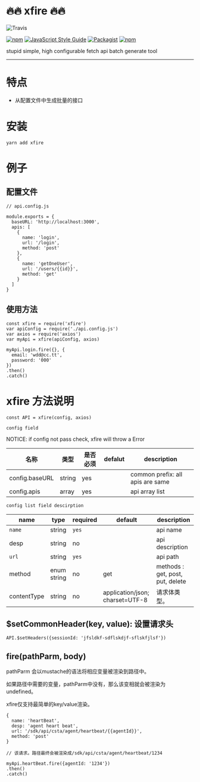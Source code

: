 # :fire::fire: xfire :fire::fire:

![Travis](https://img.shields.io/travis/wangduanduan/xfire.svg)

[![npm](https://img.shields.io/npm/v/xfire.svg)](https://www.npmjs.org/package/xfire) [![JavaScript Style Guide](https://img.shields.io/badge/code_style-standard-brightgreen.svg)](https://standardjs.com) [![Packagist](https://img.shields.io/packagist/l/doctrine/orm.svg)]()
[![npm](https://img.shields.io/npm/dm/xfire.svg)]()



stupid simple, high configurable fetch api batch generate tool

---

# 特点
- 从配置文件中生成批量的接口

# 安装

```
yarn add xfire
```

# 例子

## 配置文件
```
// api.config.js

module.exports = {
  baseURL: 'http://localhost:3000',
  apis: [
    {
      name: 'login',
      url: '/login',
      method: 'post'
    },
    {
      name: 'getOneUser',
      url: '/users/{{id}}',
      method: 'get'
    }
  ]
}

```

## 使用方法
```
const xfire = require('xfire')
var apiConfig = require('./api.config.js')
var axios = require('axios')
var myApi = xfire(apiConfig, axios)

myApi.login.fire({}, {
  email: 'wdd@cc.tt',
  password: '000'
})
.then()
.catch()
```

# xfire 方法说明
```
const API = xfire(config, axios)
```

`config field`

NOTICE: if config not pass check, xfire will throw a Error 


名称 | 类型 | 是否必须 | defalut | description
---|---|---|---|---
config.baseURL | string | yes |  | common prefix: all apis are same
config.apis | array | yes |  | api array list 

`config list field descirption`

name | type | required | default | description
---|---|---|---|---
`name` | string | `yes` |  | api name
desp | string | no |  | api description
`url` | string | `yes` |  | api path
method | enum string | no | get | methods : get, post, put, delete 
contentType | string | no | application/json; charset=UTF-8 | 请求体类型。

## $setCommonHeader(key, value): 设置请求头

```
API.$setHeaders({sessionId: 'jfsldkf-sdflskdjf-sflskfjlsf'})
```

## fire(pathParm, body)

pathParm 会以mustache的语法将相应变量被渲染到路径中。

如果路径中需要的变量，pathParm中没有，那么该变相就会被渲染为undefined。

xfire仅支持最简单的key/value渲染。

```
{
  name: 'heartBeat',
  desp: 'agent heart beat',
  url: '/sdk/api/csta/agent/heartbeat/{{agentId}}',
  method: 'post'
}

// 该请求。路径最终会被渲染成/sdk/api/csta/agent/heartbeat/1234

myApi.heartBeat.fire({agentId: '1234'})
.then()
.catch()
```



